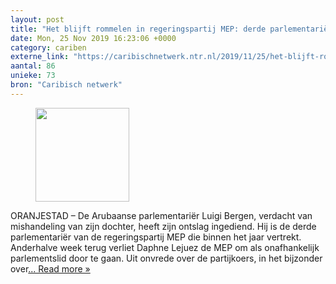 ```yaml
---
layout: post
title: "Het blijft rommelen in regeringspartij MEP: derde parlementariër stapt op"
date: Mon, 25 Nov 2019 16:23:06 +0000
category: cariben
externe_link: "https://caribischnetwerk.ntr.nl/2019/11/25/het-blijft-rommelen-in-regeringspartij-mep-derde-parlementarier-stapt-op/"
aantal: 86
unieke: 73
bron: "Caribisch netwerk"
---
```


<figure><img width="150" height="150" src="https://caribischnetwerk.ntr.nl/files/2019/11/mep-150x150.jpg" class="attachment-thumbnail size-thumbnail wp-post-image" alt="" srcset="https://caribischnetwerk.ntr.nl/files/2019/11/mep-150x150.jpg 150w, https://caribischnetwerk.ntr.nl/files/2019/11/mep-125x125.jpg 125w" sizes="(max-width: 150px) 100vw, 150px" /></figure>ORANJESTAD &#8211; De Arubaanse parlementariër Luigi Bergen, verdacht van mishandeling van zijn dochter, heeft zijn ontslag ingediend. Hij is de derde parlementariër van de regeringspartij MEP die binnen het jaar vertrekt.  Anderhalve week terug verliet Daphne Lejuez de MEP om als onafhankelijk parlementslid door te gaan. Uit onvrede over de partijkoers, in het bijzonder over<a class="excerpt-read-more" href="https://caribischnetwerk.ntr.nl/2019/11/25/het-blijft-rommelen-in-regeringspartij-mep-derde-parlementarier-stapt-op/" title="ReadHet blijft rommelen in regeringspartij MEP: derde parlementariër stapt op">... Read more &#187;</a>
